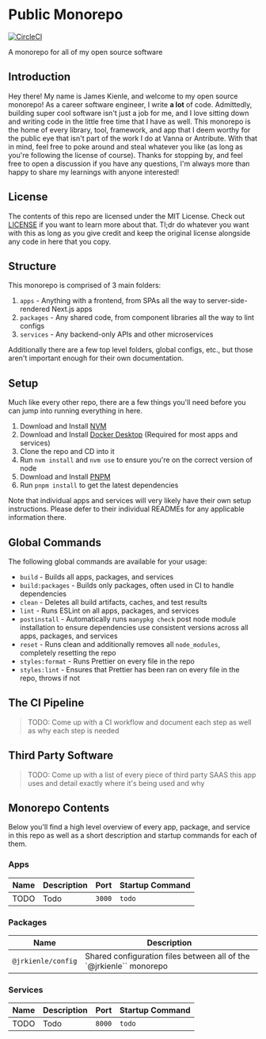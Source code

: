 # Public Monorepo

[![CircleCI](https://dl.circleci.com/status-badge/img/gh/jrkienle/public-monorepo/tree/main.svg?style=shield)](https://dl.circleci.com/status-badge/redirect/gh/jrkienle/public-monorepo/tree/main)

A monorepo for all of my open source software

## Introduction

Hey there! My name is James Kienle, and welcome to my open source monorepo! As a career software
engineer, I write **a lot** of code. Admittedly, building super cool software isn't just a job for
me, and I love sitting down and writing code in the little free time that I have as well. This
monorepo is the home of every library, tool, framework, and app that I deem worthy for the public
eye that isn't part of the work I do at Vanna or Antribute. With that in mind, feel free to poke
around and steal whatever you like (as long as you're following the license of course). Thanks for
stopping by, and feel free to open a discussion if you have any questions, I'm always more than
happy to share my learnings with anyone interested!

## License

The contents of this repo are licensed under the MIT License. Check out [LICENSE](LICENSE)
if you want to learn more about that. Tl;dr do whatever you want with this as long as you give
credit and keep the original license alongside any code in here that you copy.

## Structure

This monorepo is comprised of 3 main folders:

1. `apps` - Anything with a frontend, from SPAs all the way to server-side-rendered Next.js apps
1. `packages` - Any shared code, from component libraries all the way to lint configs
1. `services` - Any backend-only APIs and other microservices

Additionally there are a few top level folders, global configs, etc., but those aren't important
enough for their own documentation.

## Setup

Much like every other repo, there are a few things you'll need before you can jump into running
everything in here.

1. Download and Install [NVM](https://github.com/nvm-sh/nvm)
1. Download and Install [Docker Desktop](https://www.docker.com/products/docker-desktop/)
   (Required for most apps and services)
1. Clone the repo and CD into it
1. Run `nvm install` and `nvm use` to ensure you're on the correct version of node
1. Download and Install [PNPM](https://pnpm.io/)
1. Run `pnpm install` to get the latest dependencies

Note that individual apps and services will very likely have their own setup instructions. Please
defer to their individual READMEs for any applicable information there.

## Global Commands

The following global commands are available for your usage:

- `build` - Builds all apps, packages, and services
- `build:packages` - Builds only packages, often used in CI to handle dependencies
- `clean` - Deletes all build artifacts, caches, and test results
- `lint` - Runs ESLint on all apps, packages, and services
- `postinstall` - Automatically runs `manypkg check` post node module installation to ensure
  dependencies use consistent versions across all apps, packages, and services
- `reset` - Runs clean and additionally removes all `node_modules`, completely resetting the repo
- `styles:format` - Runs Prettier on every file in the repo
- `styles:lint` - Ensures that Prettier has been ran on every file in the repo, throws if not

## The CI Pipeline

> TODO: Come up with a CI workflow and document each step as well as why each step is needed

## Third Party Software

> TODO: Come up with a list of every piece of third party SAAS this app uses and detail exactly where
> it's being used and why

## Monorepo Contents

Below you'll find a high level overview of every app, package, and service in this repo as well as
a short description and startup commands for each of them.

### Apps

| Name | Description | Port   | Startup Command |
| ---- | ----------- | ------ | --------------- |
| TODO | Todo        | `3000` | `todo`          |

### Packages

| Name               | Description                                                         |
| ------------------ | ------------------------------------------------------------------- |
| `@jrkienle/config` | Shared configuration files between all of the `@jrkienle`` monorepo |

### Services

| Name | Description | Port   | Startup Command |
| ---- | ----------- | ------ | --------------- |
| TODO | Todo        | `8000` | `todo`          |
